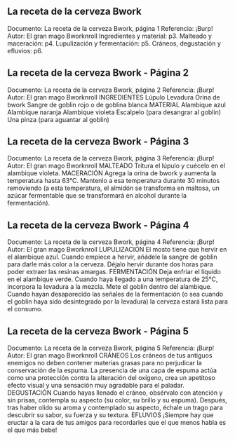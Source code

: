 ## La receta de la cerveza Bwork
Documento: La receta de la cerveza Bwork, página 1
Referencia: ¡Burp!
Autor: El gran mago Bworknroll
Ingredientes y material: p3.
Malteado y maceración: p4.
Lupulización y fermentación: p5.
Cráneos, degustación y efluvios: p6.

## La receta de la cerveza Bwork - Página 2
Documento: La receta de la cerveza Bwork, página 2
Referencia: ¡Burp!
Autor: El gran mago Bworknroll
INGREDIENTES
Lúpulo
Levadura
Orina de bwork
Sangre de goblin rojo o de goblina blanca
MATERIAL
Alambique azul
Alambique naranja
Alambique violeta
Escalpelo (para desangrar al goblin)
Una pinza (para aguantar al goblin)

## La receta de la cerveza Bwork - Página 3
Documento: La receta de la cerveza Bwork, página 3
Referencia: ¡Burp!
Autor: El gran mago Bworknroll
MALTEADO
Tritura el lúpulo y cuécelo en el alambique violeta.
MACERACIÓN
Agrega la orina de bwork y aumenta la temperatura hasta 63°C. Mantenlo a esa temperatura durante 30 minutos removiendo (a esta temperatura, el almidón se transforma en maltosa, un azúcar fermentable que se transformará en alcohol durante la fermentación).

## La receta de la cerveza Bwork - Página 4
Documento: La receta de la cerveza Bwork, página 4
Referencia: ¡Burp!
Autor: El gran mago Bworknroll
LUPULIZACIÓN
El mosto tiene que hervir en el alambique azul. Cuando empiece a hervir, añádele la sangre de goblin para darle más color a la cerveza. Déjalo hervir durante dos horas para poder extraer las resinas amargas.
FERMENTACIÓN
Deja enfriar el líquido en el alambique verde. Cuando haya llegado a una temperatura de 25°C, incorpora la levadura a la mezcla. Mete el goblin dentro del alambique. Cuando hayan desaparecido las señales de la fermentación (o sea cuando el goblin haya sido desintegrado por la levadura) la cerveza estará lista para el consumo.

## La receta de la cerveza Bwork - Página 5
Documento: La receta de la cerveza Bwork, página 5
Referencia: ¡Burp!
Autor: El gran mago Bworknroll
CRÁNEOS
Los cráneos de tus antiguos enemigos no deben contener materias grasas para no perjudicar la conservación de la espuma. La presencia de una capa de espuma actúa como una protección contra la alteración del oxígeno, crea un apetitoso efecto visual y una sensación muy agradable para el paladar.
DEGUSTACIÓN
Cuando hayas llenado el cráneo, obsérvalo con atención y sin prisas, contempla su aspecto (su color, su brillo y su espuma). Después, tras haber olido su aroma y contemplado su aspecto, échale un trago para descubrir su sabor, su fuerza y su textura.
EFLUVIOS
¡Siempre hay que eructar a la cara de tus amigos para recordarles que el que menos habla es el que más bebe!
